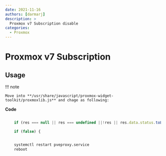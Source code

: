 ```yaml
---
date: 2021-11-16
authors: [darmarj]
description: >
  Proxmox v7 Subscription disable
categories:
  - Proxmox
---
```


# Proxmox v7 Subscription

## Usage

!!! note

    Move into **/usr/share/javascript/proxmox-widget-toolkit/proxmoxlib.js** and chage as following:

__Code__

```javascript

    if (res === null || res === undefined ||!res || res.data.status.toLowerCase() !== 'active') {

    if (false) {
```
```bash

    systemctl restart pveproxy.service
    reboot
```
